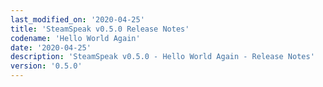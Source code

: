 ```yaml
---
last_modified_on: '2020-04-25'
title: 'SteamSpeak v0.5.0 Release Notes'
codename: 'Hello World Again'
date: '2020-04-25'
description: 'SteamSpeak v0.5.0 - Hello World Again - Release Notes'
version: '0.5.0'
---
```

